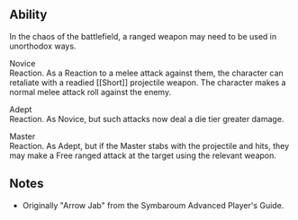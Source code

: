 ## Ability
In the chaos of the battlefield, a ranged weapon may need to be used in unorthodox ways.

Novice<br>Reaction. As a Reaction to a melee attack against them, the character can retaliate with a readied [[Short]] projectile weapon. The character makes a normal melee attack roll against the enemy.

Adept<br>Reaction. As Novice, but such attacks now deal a die tier greater damage.

Master<br>Reaction. As Adept, but if the Master stabs with the projectile and hits, they may make a Free ranged attack at the target using the relevant weapon.
## Notes
* Originally "Arrow Jab" from the Symbaroum Advanced Player's Guide.